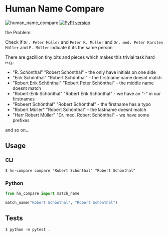 # Human Name Compare

![human_name_compare](https://github.com/digitalkaoz/py_human_name_compare/workflows/human_name_compare/badge.svg)
[![PyPI version](https://badge.fury.io/py/human-name-compare.svg)](https://badge.fury.io/py/human-name-compare)


the Problem:

Check if `Dr. Peter Müller` and `Peter K. Müller` and `Dr. med. Peter Karsten Müller` and `P. Müller` indicate if its the same person

There are gazillion tiny bits and pieces which makes this trivial task hard e.g.:

* "R. Schönthal" "Robert Schönthal" - the only have initials on one side
* "Erik Schönthal" "Robert Schönthal" - the firstname name doesnt match
* "Robert Erik Schönthal" "Robert Peter Schönthal" - the middle name doesnt match 
* "Robert-Erik Schönthal" "Robert Erik Schönthal" - we have an "-" in our firstnames
* "Robeert Schönthal" "Robert Schönthal" - the firstname has a typo
* "Robert Müller" "Robert Schönthal" - the lastname doesnt match
* "Herr Robert Müller" "Dr. med. Robert Schönthal" - we have some prefixes

and so on...

## Usage

### CLI

```shell script
$ hn-compare compare "Robert Schönthal" "Robert Schönthal"
```

### Python

```python
from hn_compare import match_name

match_name("Robert Schönthal", "Robert Schönthal")
```

## Tests

````shell script
$ python -m pytest .
````